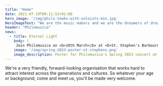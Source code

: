 ```yaml
---
title: "Home"
date: 2021-07-19T09:11:53+01:00
hero_image: '/img/philo-tewks-with-soloists-min.jpg'
HeroImageText: "We are the music makers and we are the dreamers of dreams"
header: "Philomusica"
news:
  - title: Eternal Light
    body: |
     Join Philomusica on <b>18th March</b> at <b>St. Stephen's Barbourne, Worcester</b> and <b>1 April</b> at <b>Holy Trinity Church, Longlevens, Gloucester</b> for a programme of British Music. The programme includes Howard Goodall's Eternal Light, Parry's I was Glad, Vaughan Williams' Into The Unknown Region and Elgar's Great is the Lord. Please check out our [upcoming concerts page](/concerts/upcoming.html) for more details. Tickets are available [here](/tickets.html). We look forward to seeing you there!
    image: '/img/spring-2023-poster-st-stephens.png'
    image_description: Poster for Philomusica's Spring 2023 concert at St Stephen's Barbourne
---
```

We're a very friendly, forward-looking organisation that works hard to attract interest across the generations and cultures. So whatever your age or background, come and meet us, you'll be made very welcome.
